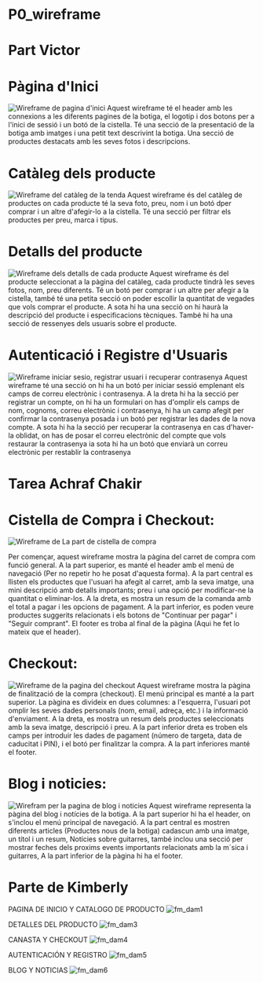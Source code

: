 # P0_wireframe





# Part Victor

# Pàgina d'Inici
![Wireframe de pagina d'inici](<Imatges/inicio_web.jpg>)
Aquest wireframe té el header amb les connexions a les diferents pagines de la botiga, el logotip i dos botons per a l'inici de sessió i un botó de la cistella.
Té una secció de la presentació de la botiga amb imatges i una petit text descrivint la botiga. Una secció de productes destacats amb les seves fotos i descripcions.

# Catàleg dels producte
![Wireframe del catàleg de la tenda](<Imatges/catalogo_web.jpg>)
Aquest wireframe és del catàleg de productes on cada producte té la seva foto, preu, nom i un botó dper comprar i un altre d'afegir-lo a la cistella. Té una secció per filtrar els productes per preu, marca i tipus.

# Detalls del producte
![Wireframe dels detalls de cada producte](<Imatges/producto_web.jpg>)
Aquest wireframe és del producte seleccionat a la pàgina del catàleg, cada producte tindrà les seves fotos, nom, preu diferents. Té un botó per comprar i un altre per afegir a la cistella, també té una petita secció on poder escollir la quantitat de vegades que vols comprar el producte. A sota hi ha una secció on hi haurà la descripció del producte i especificacions tècniques.
També hi ha una secció de ressenyes dels usuaris sobre el producte.

# Autenticació i Registre d'Usuaris
![Wireframe iniciar sesio, registrar usuari i recuperar contrasenya](<Imatges/autenticacio_usuari_web.jpg>)
Aquest wireframe té una secció on hi ha un botó per iniciar sessió emplenant els camps de correu electrònic i contrasenya. A la dreta hi ha la secció per registrar un compte, on hi ha un formulari on has d'omplir els camps de nom, cognoms, correu electrònic i contrasenya, hi ha un camp afegit per confirmar la contrasenya posada i un botó per registrar les dades de la nova compte.
A sota hi ha la secció per recuperar la contrasenya en cas d'haver-la oblidat, on has de posar el correu electrònic del compte que vols restaurar la contrasenya ia sota hi ha un botó que enviarà un correu electrònic per restablir la contrasenya

# Tarea Achraf Chakir

# Cistella de Compra i Checkout:
![Wireframe de La part de cistella de compra](<Imatges/Cistella de Compra.jpeg>)

Per començar, aquest wireframe mostra la pàgina del carret de compra com funció general. A la part superior, es manté el header amb el menú de navegació (Per no repetir ho he posat d'aquesta forma). A la part central es llisten els productes que l'usuari ha afegit al carret, amb la seva imatge, una mini descripció amb detalls importants; preu i una opció per modificar-ne la quantitat o eliminar-los. A la dreta, es mostra un resum de la comanda amb el total a pagar i les opcions de pagament. A la part inferior, es poden veure productes suggerits relacionats i els botons de "Continuar per pagar" i "Seguir comprant". El footer es troba al final de la pàgina (Aqui he fet lo mateix que el header).

# Checkout: 
![Wireframe de la pagina del checkout](Imatges/Checkout.jpeg)
Aquest wireframe mostra la pàgina de finalització de la compra (checkout). El menú principal es manté a la part superior. La pàgina es divideix en dues columnes: a l'esquerra, l'usuari pot omplir les seves dades personals (nom, email, adreça, etc.) i la informació d'enviament. A la dreta, es mostra un resum dels productes seleccionats amb la seva imatge, descripció i preu. A la part inferior dreta es troben els camps per introduir les dades de pagament (número de targeta, data de caducitat i PIN), i el botó per finalitzar la compra. A la part inferiores manté el footer.

# Blog i noticies:
![Wirefram per la pagina de blog i noticies](<Imatges/Blog i noticies.jpeg>)
Aquest wireframe representa la pàgina del blog i notícies de la botiga. A la part superior hi ha el header, on s'inclou el menú principal de navegació. A la part central es mostren diferents articles (Productes nous de la botiga) cadascun amb una imatge, un títol i un resum,  Notícies sobre guitarres, també inclou una secció per mostrar feches dels proxims events importants relacionats amb la m´sica i guitarres, A la part inferior de la pàgina hi ha el footer.


# Parte de Kimberly 
PAGINA DE INICIO Y CATALOGO DE PRODUCTO 
![fm_dam1](https://github.com/user-attachments/assets/d5637f6b-9a88-494a-bf3b-b641ec49e41e)


DETALLES DEL PRODUCTO
![fm_dam3](https://github.com/user-attachments/assets/b14c6c65-fc86-4c6a-91a6-03c8649ccde6)


CANASTA Y CHECKOUT 
![fm_dam4](https://github.com/user-attachments/assets/887b2650-bec1-487e-a141-488072b1c5d4)


AUTENTICACIÓN Y REGISTRO
![fm_dam5](https://github.com/user-attachments/assets/34542c6f-1471-4add-bc70-7fce3e943cc6)


BLOG Y NOTICIAS
![fm_dam6](https://github.com/user-attachments/assets/23e0e53d-ac16-405f-a4f8-6dfa9274576c)
